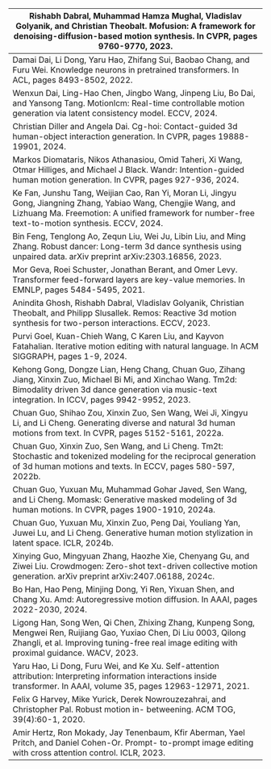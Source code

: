 | Rishabh Dabral, Muhammad Hamza Mughal, Vladislav Golyanik, and Christian Theobalt. Mofusion: A framework for denoising-diffusion-based motion synthesis. In CVPR, pages 9760-9770, 2023. |
| --- |
| Damai Dai, Li Dong, Yaru Hao, Zhifang Sui, Baobao Chang, and Furu Wei. Knowledge neurons in pretrained transformers. In ACL, pages 8493-8502, 2022. |
| Wenxun Dai, Ling-Hao Chen, Jingbo Wang, Jinpeng Liu, Bo Dai, and Yansong Tang. Motionlcm: Real-time controllable motion generation via latent consistency model. ECCV, 2024. |
| Christian Diller and Angela Dai. Cg-hoi: Contact-guided 3d human-object interaction generation. In CVPR, pages 19888-19901, 2024. |
| Markos Diomataris, Nikos Athanasiou, Omid Taheri, Xi Wang, Otmar Hilliges, and Michael J Black. Wandr: Intention-guided human motion generation. In CVPR, pages 927-936, 2024. |
| Ke Fan, Junshu Tang, Weijian Cao, Ran Yi, Moran Li, Jingyu Gong, Jiangning Zhang, Yabiao Wang, Chengjie Wang, and Lizhuang Ma. Freemotion: A unified framework for number-free text-to-motion synthesis. ECCV, 2024. |
| Bin Feng, Tenglong Ao, Zequn Liu, Wei Ju, Libin Liu, and Ming Zhang. Robust dancer: Long-term 3d dance synthesis using unpaired data. arXiv preprint arXiv:2303.16856, 2023. |
| Mor Geva, Roei Schuster, Jonathan Berant, and Omer Levy. Transformer feed-forward layers are key-value memories. In EMNLP, pages 5484-5495, 2021. |
| Anindita Ghosh, Rishabh Dabral, Vladislav Golyanik, Christian Theobalt, and Philipp Slusallek. Remos: Reactive 3d motion synthesis for two-person interactions. ECCV, 2023. |
| Purvi Goel, Kuan-Chieh Wang, C Karen Liu, and Kayvon Fatahalian. Iterative motion editing with natural language. In ACM SIGGRAPH, pages 1-9, 2024. |
| Kehong Gong, Dongze Lian, Heng Chang, Chuan Guo, Zihang Jiang, Xinxin Zuo, Michael Bi Mi, and Xinchao Wang. Tm2d: Bimodality driven 3d dance generation via music-text integration. In ICCV, pages 9942-9952, 2023. |
| Chuan Guo, Shihao Zou, Xinxin Zuo, Sen Wang, Wei Ji, Xingyu Li, and Li Cheng. Generating diverse and natural 3d human motions from text. In CVPR, pages 5152-5161, 2022a. |
| Chuan Guo, Xinxin Zuo, Sen Wang, and Li Cheng. Tm2t: Stochastic and tokenized modeling for the reciprocal generation of 3d human motions and texts. In ECCV, pages 580-597, 2022b. |
| Chuan Guo, Yuxuan Mu, Muhammad Gohar Javed, Sen Wang, and Li Cheng. Momask: Generative masked modeling of 3d human motions. In CVPR, pages 1900-1910, 2024a. |
| Chuan Guo, Yuxuan Mu, Xinxin Zuo, Peng Dai, Youliang Yan, Juwei Lu, and Li Cheng. Generative human motion stylization in latent space. ICLR, 2024b. |
| Xinying Guo, Mingyuan Zhang, Haozhe Xie, Chenyang Gu, and Ziwei Liu. Crowdmogen: Zero-shot text-driven collective motion generation. arXiv preprint arXiv:2407.06188, 2024c. |
| Bo Han, Hao Peng, Minjing Dong, Yi Ren, Yixuan Shen, and Chang Xu. Amd: Autoregressive motion diffusion. In AAAI, pages 2022-2030, 2024. |
| Ligong Han, Song Wen, Qi Chen, Zhixing Zhang, Kunpeng Song, Mengwei Ren, Ruijiang Gao, Yuxiao Chen, Di Liu 0003, Qilong Zhangli, et al. Improving tuning-free real image editing with proximal guidance. WACV, 2023. |
| Yaru Hao, Li Dong, Furu Wei, and Ke Xu. Self-attention attribution: Interpreting information interactions inside transformer. In AAAI, volume 35, pages 12963-12971, 2021. |
| Felix G Harvey, Mike Yurick, Derek Nowrouzezahrai, and Christopher Pal. Robust motion in- betweening. ACM TOG, 39(4):60-1, 2020. |
| Amir Hertz, Ron Mokady, Jay Tenenbaum, Kfir Aberman, Yael Pritch, and Daniel Cohen-Or. Prompt- to-prompt image editing with cross attention control. ICLR, 2023. |
